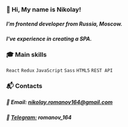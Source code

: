 ### :wave: Hi, My name is Nikolay!

##### I'm frontend developer from Russia, Moscow.
##### I've experience in creating a SPA. 

### :mortar_board: Main skills

`React` `Redux` `JavaScript` `Sass` `HTML5` `REST API`

### :mailbox_with_mail: Contacts

##### :email: Email: nikolay.romanov164@gmail.com
##### :small_blue_diamond: [Telegram:](https://t.me/romanov_164) romanov_164
